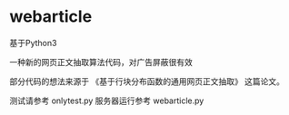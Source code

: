 # webarticle

基于Python3

一种新的网页正文抽取算法代码，对广告屏蔽很有效

部分代码的想法来源于 《基于行块分布函数的通用网页正文抽取》 这篇论文。

测试请参考 onlytest.py
服务器运行参考 webarticle.py
